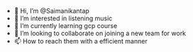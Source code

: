 - 👋 Hi, I’m @Saimanikantap
- 👀 I’m interested in  listening music
- 🌱 I’m currently learning  gcp course
- 💞️ I’m looking to collaborate on joining a new team for work
- 📫 How to reach  them with a efficient manner

<!---
Saimanikantap/Saimanikantap is a ✨ special ✨ repository because its `README.md` (this file) appears on your GitHub profile.
You can click the Preview link to take a look at your changes.
--->
